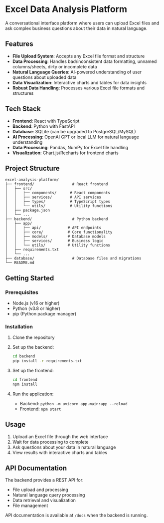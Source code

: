 # Excel Data Analysis Platform

A conversational interface platform where users can upload Excel files and ask complex business questions about their data in natural language.

## Features

- **File Upload System**: Accepts any Excel file format and structure
- **Data Processing**: Handles bad/inconsistent data formatting, unnamed columns/sheets, dirty or incomplete data
- **Natural Language Queries**: AI-powered understanding of user questions about uploaded data
- **Data Visualization**: Interactive charts and tables for data insights
- **Robust Data Handling**: Processes various Excel file formats and structures

## Tech Stack

- **Frontend**: React with TypeScript
- **Backend**: Python with FastAPI
- **Database**: SQLite (can be upgraded to PostgreSQL/MySQL)
- **AI Processing**: OpenAI GPT or local LLM for natural language understanding
- **Data Processing**: Pandas, NumPy for Excel file handling
- **Visualization**: Chart.js/Recharts for frontend charts

## Project Structure

```
excel-analysis-platform/
├── frontend/                 # React frontend
│   ├── src/
│   │   ├── components/      # React components
│   │   ├── services/        # API services
│   │   ├── types/           # TypeScript types
│   │   └── utils/           # Utility functions
│   ├── package.json
│   └── ...
├── backend/                  # Python backend
│   ├── app/
│   │   ├── api/            # API endpoints
│   │   ├── core/           # Core functionality
│   │   ├── models/         # Database models
│   │   ├── services/       # Business logic
│   │   └── utils/          # Utility functions
│   ├── requirements.txt
│   └── ...
├── database/                 # Database files and migrations
└── README.md
```

## Getting Started

### Prerequisites

- Node.js (v16 or higher)
- Python (v3.8 or higher)
- pip (Python package manager)

### Installation

1. Clone the repository
2. Set up the backend:
   ```bash
   cd backend
   pip install -r requirements.txt
   ```

3. Set up the frontend:
   ```bash
   cd frontend
   npm install
   ```

4. Run the application:
   - Backend: `python -m uvicorn app.main:app --reload`
   - Frontend: `npm start`

## Usage

1. Upload an Excel file through the web interface
2. Wait for data processing to complete
3. Ask questions about your data in natural language
4. View results with interactive charts and tables

## API Documentation

The backend provides a REST API for:
- File upload and processing
- Natural language query processing
- Data retrieval and visualization
- File management

API documentation is available at `/docs` when the backend is running.

